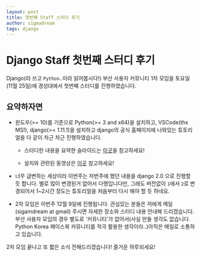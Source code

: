```yaml
---
layout: post
title: 첫번째 Staff 스터디 후기
author: sigmadream
tags: django
---
```


# Django Staff 첫번째 스터디 후기

Django(라 쓰고 `Python`..이라 읽어봅시다!) 부산 사용자 커뮤니티 1차 모임을 토요일(11월 25일)에 경성대에서 첫번째 스터디를 진행하였습니다.

## 요약하자면

* 윈도우(>= 10)를 기준으로 Python(>= 3 and x64)을 설치하고, VSCode(thx MS!), django(>= 1.11.1)을 설치하고 django의 공식 홈페이지에 나와있는 튜토리얼을 다 같이 차근 차근 진행하였습니다.

    * 스터디한 내용을 요약한 슬라이드는 [이곳](https://docs.google.com/presentation/d/1Jxi1qCRA3wXsKkKYbqSdYhJ4cdro11o4O-speKOVOY0/edit)을 참고하세요!

    * 설치와 관련된 동영상은 [이곳](https://www.youtube.com/playlist?list=PLMEHjJAUne9a71FDeBh8PGNtq6ahwBnWC) 참고하세요!

* 너무 급변하는 세상이라 이번주는 저번주에 했던 내용을 django 2.0 으로 진행할 듯 합니다. 별로 많이 변경된거 없어서 다행입니다만, 그래도 버전없이 `1`에서 `2`로 변경되어서 1~2시간 정도는 튜토리얼을 처음부터 다시 해야 할 듯 하네요.

* 2차 모임은 이번주 12월 9일에 진행됩니다. 관심있는 분들은 저에게 메일(sigamdream at gmail) 주시면 자세한 장소와 스터디 내용 안내해 드리겠습니다. 부산 사용자 모임의 경우 별도로 '커뮤니티'가 없어서(사실 만들 생각도 없습니다. Python Korea 페이스북 커뮤니티를 적극 활용한 생각이라..)아직은 메일로 소통하고 있습니다.

2차 모임 끝나고 또 짧은 소식 전해드리겠습니다! 즐거운 하루되세요!
